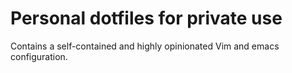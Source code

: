 # Personal dotfiles for private use

Contains a self-contained and highly opinionated Vim and emacs configuration.
